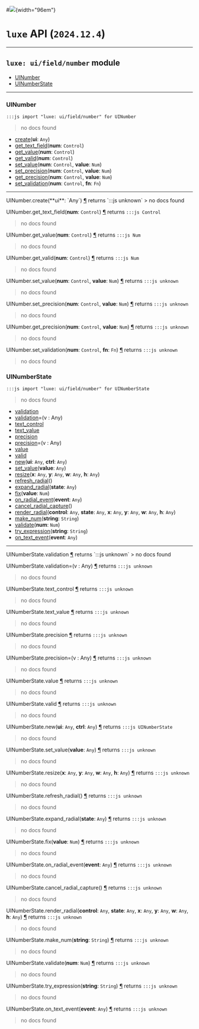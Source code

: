 #![](../../../../../../../../../images/luxe-dark.svg){width="96em"}

# `luxe` API (`2024.12.4`)  


---

## `luxe: ui/field/number` module

- [UINumber](#uinumber)   
- [UINumberState](#uinumberstate)   

---

### UINumber
`:::js import "luxe: ui/field/number" for UINumber`
> no docs found

- [create](#UINumber.create)(**ui**: `Any`)
- [get_text_field](#UINumber.get_text_field)(**num**: `Control`)
- [get_value](#UINumber.get_value)(**num**: `Control`)
- [get_valid](#UINumber.get_valid)(**num**: `Control`)
- [set_value](#UINumber.set_value+2)(**num**: `Control`, **value**: `Num`)
- [set_precision](#UINumber.set_precision+2)(**num**: `Control`, **value**: `Num`)
- [get_precision](#UINumber.get_precision+2)(**num**: `Control`, **value**: `Num`)
- [set_validation](#UINumber.set_validation+2)(**num**: `Control`, **fn**: `Fn`)

<hr/>
<endpoint module="luxe: ui/field/number" class="UINumber" signature="create(ui : Any)"></endpoint>
<signature id="UINumber.create">UINumber.create(**ui**: `Any`)
<a class="headerlink" href="#UINumber.create" title="Permanent link">¶</a></signature>
<span class='api_ret'>returns</span> `:::js unknown`
> no docs found   

<endpoint module="luxe: ui/field/number" class="UINumber" signature="get_text_field(num : Control)"></endpoint>
<signature id="UINumber.get_text_field">UINumber.get_text_field(**num**: `Control`)
<a class="headerlink" href="#UINumber.get_text_field" title="Permanent link">¶</a></signature>
<span class='api_ret'>returns</span> `:::js Control`
> no docs found   

<endpoint module="luxe: ui/field/number" class="UINumber" signature="get_value(num : Control)"></endpoint>
<signature id="UINumber.get_value">UINumber.get_value(**num**: `Control`)
<a class="headerlink" href="#UINumber.get_value" title="Permanent link">¶</a></signature>
<span class='api_ret'>returns</span> `:::js Num`
> no docs found   

<endpoint module="luxe: ui/field/number" class="UINumber" signature="get_valid(num : Control)"></endpoint>
<signature id="UINumber.get_valid">UINumber.get_valid(**num**: `Control`)
<a class="headerlink" href="#UINumber.get_valid" title="Permanent link">¶</a></signature>
<span class='api_ret'>returns</span> `:::js Num`
> no docs found   

<endpoint module="luxe: ui/field/number" class="UINumber" signature="set_value(num : Control, value : Num)"></endpoint>
<signature id="UINumber.set_value+2">UINumber.set_value(**num**: `Control`, **value**: `Num`)
<a class="headerlink" href="#UINumber.set_value+2" title="Permanent link">¶</a></signature>
<span class='api_ret'>returns</span> `:::js unknown`
> no docs found   

<endpoint module="luxe: ui/field/number" class="UINumber" signature="set_precision(num : Control, value : Num)"></endpoint>
<signature id="UINumber.set_precision+2">UINumber.set_precision(**num**: `Control`, **value**: `Num`)
<a class="headerlink" href="#UINumber.set_precision+2" title="Permanent link">¶</a></signature>
<span class='api_ret'>returns</span> `:::js unknown`
> no docs found   

<endpoint module="luxe: ui/field/number" class="UINumber" signature="get_precision(num : Control, value : Num)"></endpoint>
<signature id="UINumber.get_precision+2">UINumber.get_precision(**num**: `Control`, **value**: `Num`)
<a class="headerlink" href="#UINumber.get_precision+2" title="Permanent link">¶</a></signature>
<span class='api_ret'>returns</span> `:::js unknown`
> no docs found   

<endpoint module="luxe: ui/field/number" class="UINumber" signature="set_validation(num : Control, fn : Fn)"></endpoint>
<signature id="UINumber.set_validation+2">UINumber.set_validation(**num**: `Control`, **fn**: `Fn`)
<a class="headerlink" href="#UINumber.set_validation+2" title="Permanent link">¶</a></signature>
<span class='api_ret'>returns</span> `:::js unknown`
> no docs found   

### UINumberState
`:::js import "luxe: ui/field/number" for UINumberState`
> no docs found

- [validation](#UINumberState.validation)
- [validation](#UINumberState.validation=)=(v : Any)
- [text_control](#UINumberState.text_control)
- [text_value](#UINumberState.text_value)
- [precision](#UINumberState.precision)
- [precision](#UINumberState.precision=)=(v : Any)
- [value](#UINumberState.value)
- [valid](#UINumberState.valid)
- [new](#UINumberState.new+2)(**ui**: `Any`, **ctrl**: `Any`)
- [set_value](#UINumberState.set_value)(**value**: `Any`)
- [resize](#UINumberState.resize+4)(**x**: `Any`, **y**: `Any`, **w**: `Any`, **h**: `Any`)
- [refresh_radial](#UINumberState.refresh_radial)()
- [expand_radial](#UINumberState.expand_radial)(**state**: `Any`)
- [fix](#UINumberState.fix)(**value**: `Num`)
- [on_radial_event](#UINumberState.on_radial_event)(**event**: `Any`)
- [cancel_radial_capture](#UINumberState.cancel_radial_capture)()
- [render_radial](#UINumberState.render_radial+6)(**control**: `Any`, **state**: `Any`, **x**: `Any`, **y**: `Any`, **w**: `Any`, **h**: `Any`)
- [make_num](#UINumberState.make_num)(**string**: `String`)
- [validate](#UINumberState.validate)(**num**: `Num`)
- [try_expression](#UINumberState.try_expression)(**string**: `String`)
- [on_text_event](#UINumberState.on_text_event)(**event**: `Any`)

<hr/>
<endpoint module="luxe: ui/field/number" class="UINumberState" signature="validation"></endpoint>
<signature id="UINumberState.validation">UINumberState.validation
<a class="headerlink" href="#UINumberState.validation" title="Permanent link">¶</a></signature>
<span class='api_ret'>returns</span> `:::js unknown`
> no docs found   

<endpoint module="luxe: ui/field/number" class="UINumberState" signature="validation=(v : Any)"></endpoint>
<signature id="UINumberState.validation=">UINumberState.validation=(v : Any)
<a class="headerlink" href="#UINumberState.validation=" title="Permanent link">¶</a></signature>
<span class='api_ret'>returns</span> `:::js unknown`
> no docs found   

<endpoint module="luxe: ui/field/number" class="UINumberState" signature="text_control"></endpoint>
<signature id="UINumberState.text_control">UINumberState.text_control
<a class="headerlink" href="#UINumberState.text_control" title="Permanent link">¶</a></signature>
<span class='api_ret'>returns</span> `:::js unknown`
> no docs found   

<endpoint module="luxe: ui/field/number" class="UINumberState" signature="text_value"></endpoint>
<signature id="UINumberState.text_value">UINumberState.text_value
<a class="headerlink" href="#UINumberState.text_value" title="Permanent link">¶</a></signature>
<span class='api_ret'>returns</span> `:::js unknown`
> no docs found   

<endpoint module="luxe: ui/field/number" class="UINumberState" signature="precision"></endpoint>
<signature id="UINumberState.precision">UINumberState.precision
<a class="headerlink" href="#UINumberState.precision" title="Permanent link">¶</a></signature>
<span class='api_ret'>returns</span> `:::js unknown`
> no docs found   

<endpoint module="luxe: ui/field/number" class="UINumberState" signature="precision=(v : Any)"></endpoint>
<signature id="UINumberState.precision=">UINumberState.precision=(v : Any)
<a class="headerlink" href="#UINumberState.precision=" title="Permanent link">¶</a></signature>
<span class='api_ret'>returns</span> `:::js unknown`
> no docs found   

<endpoint module="luxe: ui/field/number" class="UINumberState" signature="value"></endpoint>
<signature id="UINumberState.value">UINumberState.value
<a class="headerlink" href="#UINumberState.value" title="Permanent link">¶</a></signature>
<span class='api_ret'>returns</span> `:::js unknown`
> no docs found   

<endpoint module="luxe: ui/field/number" class="UINumberState" signature="valid"></endpoint>
<signature id="UINumberState.valid">UINumberState.valid
<a class="headerlink" href="#UINumberState.valid" title="Permanent link">¶</a></signature>
<span class='api_ret'>returns</span> `:::js unknown`
> no docs found   

<endpoint module="luxe: ui/field/number" class="UINumberState" signature="new(ui : Any, ctrl : Any)"></endpoint>
<signature id="UINumberState.new+2">UINumberState.new(**ui**: `Any`, **ctrl**: `Any`)
<a class="headerlink" href="#UINumberState.new+2" title="Permanent link">¶</a></signature>
<span class='api_ret'>returns</span> `:::js UINumberState`
> no docs found   

<endpoint module="luxe: ui/field/number" class="UINumberState" signature="set_value(value : Any)"></endpoint>
<signature id="UINumberState.set_value">UINumberState.set_value(**value**: `Any`)
<a class="headerlink" href="#UINumberState.set_value" title="Permanent link">¶</a></signature>
<span class='api_ret'>returns</span> `:::js unknown`
> no docs found   

<endpoint module="luxe: ui/field/number" class="UINumberState" signature="resize(x : Any, y : Any, w : Any, h : Any)"></endpoint>
<signature id="UINumberState.resize+4">UINumberState.resize(**x**: `Any`, **y**: `Any`, **w**: `Any`, **h**: `Any`)
<a class="headerlink" href="#UINumberState.resize+4" title="Permanent link">¶</a></signature>
<span class='api_ret'>returns</span> `:::js unknown`
> no docs found   

<endpoint module="luxe: ui/field/number" class="UINumberState" signature="refresh_radial()"></endpoint>
<signature id="UINumberState.refresh_radial">UINumberState.refresh_radial()
<a class="headerlink" href="#UINumberState.refresh_radial" title="Permanent link">¶</a></signature>
<span class='api_ret'>returns</span> `:::js unknown`
> no docs found   

<endpoint module="luxe: ui/field/number" class="UINumberState" signature="expand_radial(state : Any)"></endpoint>
<signature id="UINumberState.expand_radial">UINumberState.expand_radial(**state**: `Any`)
<a class="headerlink" href="#UINumberState.expand_radial" title="Permanent link">¶</a></signature>
<span class='api_ret'>returns</span> `:::js unknown`
> no docs found   

<endpoint module="luxe: ui/field/number" class="UINumberState" signature="fix(value : Num)"></endpoint>
<signature id="UINumberState.fix">UINumberState.fix(**value**: `Num`)
<a class="headerlink" href="#UINumberState.fix" title="Permanent link">¶</a></signature>
<span class='api_ret'>returns</span> `:::js unknown`
> no docs found   

<endpoint module="luxe: ui/field/number" class="UINumberState" signature="on_radial_event(event : Any)"></endpoint>
<signature id="UINumberState.on_radial_event">UINumberState.on_radial_event(**event**: `Any`)
<a class="headerlink" href="#UINumberState.on_radial_event" title="Permanent link">¶</a></signature>
<span class='api_ret'>returns</span> `:::js unknown`
> no docs found   

<endpoint module="luxe: ui/field/number" class="UINumberState" signature="cancel_radial_capture()"></endpoint>
<signature id="UINumberState.cancel_radial_capture">UINumberState.cancel_radial_capture()
<a class="headerlink" href="#UINumberState.cancel_radial_capture" title="Permanent link">¶</a></signature>
<span class='api_ret'>returns</span> `:::js unknown`
> no docs found   

<endpoint module="luxe: ui/field/number" class="UINumberState" signature="render_radial(control : Any, state : Any, x : Any, y : Any, w : Any, h : Any)"></endpoint>
<signature id="UINumberState.render_radial+6">UINumberState.render_radial(**control**: `Any`, **state**: `Any`, **x**: `Any`, **y**: `Any`, **w**: `Any`, **h**: `Any`)
<a class="headerlink" href="#UINumberState.render_radial+6" title="Permanent link">¶</a></signature>
<span class='api_ret'>returns</span> `:::js unknown`
> no docs found   

<endpoint module="luxe: ui/field/number" class="UINumberState" signature="make_num(string : String)"></endpoint>
<signature id="UINumberState.make_num">UINumberState.make_num(**string**: `String`)
<a class="headerlink" href="#UINumberState.make_num" title="Permanent link">¶</a></signature>
<span class='api_ret'>returns</span> `:::js unknown`
> no docs found   

<endpoint module="luxe: ui/field/number" class="UINumberState" signature="validate(num : Num)"></endpoint>
<signature id="UINumberState.validate">UINumberState.validate(**num**: `Num`)
<a class="headerlink" href="#UINumberState.validate" title="Permanent link">¶</a></signature>
<span class='api_ret'>returns</span> `:::js unknown`
> no docs found   

<endpoint module="luxe: ui/field/number" class="UINumberState" signature="try_expression(string : String)"></endpoint>
<signature id="UINumberState.try_expression">UINumberState.try_expression(**string**: `String`)
<a class="headerlink" href="#UINumberState.try_expression" title="Permanent link">¶</a></signature>
<span class='api_ret'>returns</span> `:::js unknown`
> no docs found   

<endpoint module="luxe: ui/field/number" class="UINumberState" signature="on_text_event(event : Any)"></endpoint>
<signature id="UINumberState.on_text_event">UINumberState.on_text_event(**event**: `Any`)
<a class="headerlink" href="#UINumberState.on_text_event" title="Permanent link">¶</a></signature>
<span class='api_ret'>returns</span> `:::js unknown`
> no docs found   

